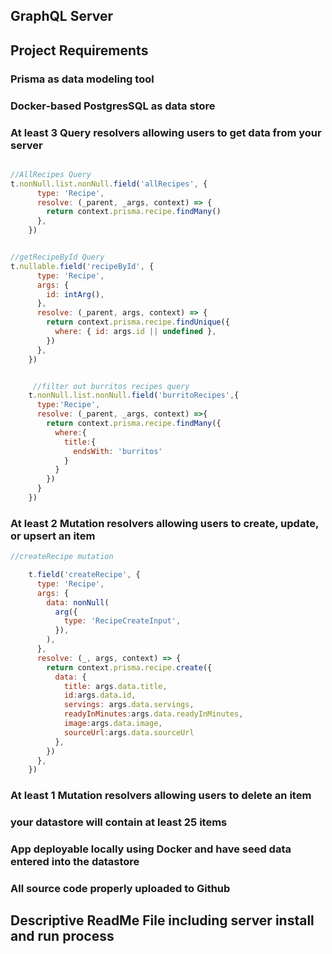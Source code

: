 ## GraphQL Server

## Project Requirements

### Prisma as data modeling tool

### Docker-based PostgresSQL as data store

### At least 3 Query resolvers allowing users to get data from your server

```javascript

//AllRecipes Query
t.nonNull.list.nonNull.field('allRecipes', {
      type: 'Recipe',
      resolve: (_parent, _args, context) => {
        return context.prisma.recipe.findMany()
      },
    })


//getRecipeById Query
t.nullable.field('recipeById', {
      type: 'Recipe',
      args: {
        id: intArg(),
      },
      resolve: (_parent, args, context) => {
        return context.prisma.recipe.findUnique({
          where: { id: args.id || undefined },
        })
      },
    })


     //filter out burritos recipes query
    t.nonNull.list.nonNull.field('burritoRecipes',{
      type:'Recipe',
      resolve: (_parent, _args, context) =>{
        return context.prisma.recipe.findMany({
          where:{
            title:{
              endsWith: 'burritos'
            }
          }
        })
      }
    })

```

### At least 2 Mutation resolvers allowing users to create, update, or upsert an item

```javascript
//createRecipe mutation

    t.field('createRecipe', {
      type: 'Recipe',
      args: {
        data: nonNull(
          arg({
            type: 'RecipeCreateInput',
          }),
        ),
      },
      resolve: (_, args, context) => {
        return context.prisma.recipe.create({
          data: {
            title: args.data.title,
            id:args.data.id,
            servings: args.data.servings,
            readyInMinutes:args.data.readyInMinutes,
            image:args.data.image,
            sourceUrl:args.data.sourceUrl
          },
        })
      },
    })

```
### At least 1 Mutation resolvers allowing users to delete an item

### your datastore will contain at least 25 items

### App deployable locally using Docker and have seed data entered into the datastore

### All source code properly uploaded to Github

## Descriptive ReadMe File including server install and run process
